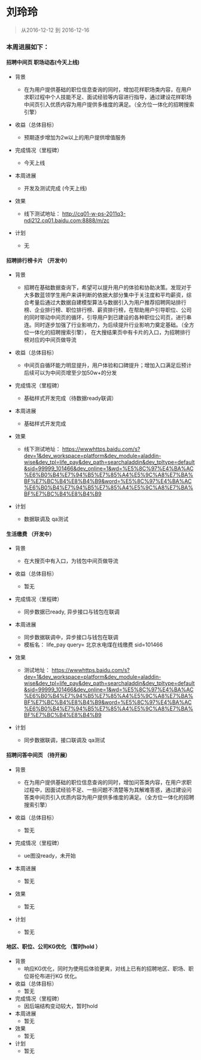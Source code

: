 # 刘玲玲

> 从2016-12-12 到 2016-12-16

### 本周进展如下： 

#### 招聘中间页 职场动态(今天上线)
- 背景
    - 在为用户提供基础的职位信息查询的同时，增加花样职场类内容，在用户求职过程中个人技能不足、面试经验等内容进行指导，通过建设花样职场中间页引入优质内容为用户提供多维度的满足。（全方位一体化的招聘搜索引擎）

- 收益（总体目标）
    - 预期逐步增加为2w以上的用户提供增值服务
- 完成情况（里程碑）
	- 今天上线
- 本周进展
    - 开发及测试完成 (今天上线)
- 效果
	- 线下测试地址： http://cq01-w-ps-2011q3-ndi212.cq01.baidu.com:8888/m/zc
- 计划
  	- 无

#### 招聘排行榜卡片 （开发中）
- 背景
  	-  招聘在基础数据查询下，希望可以提升用户的体验和协助决策。发现对于大多数蓝领学生用户来讲判断的依据大部分集中于关注度和平均薪资，综合考量后通过大数据自建模型算法与数据引入为用户推荐招聘网站排行榜、企业排行榜、职位排行榜、薪资排行榜，在帮助用户引导职位、公司的同时带动中间页的循环，引导用户到已建设的各种职位公司页，进行串连。同时逐步加强了行业影响力，为后续提升行业影响力奠定基础。（全方位一体化的招聘搜索引擎）， 在大搜结果页中有卡片的入口，为招聘排行榜对应的中间页做导流
  	
- 收益（总体目标）
    - 中间页自循环能力明显提升，用户体验和口碑提升；增加入口满足后预计后续可以为中间页增至少加50w+的分发
- 完成情况（里程碑）
	- 基础样式开发完成（待数据ready联调）
- 本周进展
    - 基础样式开发完成
- 效果
	- 线下测试地址： https://wwwhttps.baidu.com/s?dev=1&dev_workspace=platform&dev_module=aladdin-wise&dev_tpl=life_pay&dev_path=searchaladdin&dev_tpltype=default&sid=99999_101466&dev_online=1&wd=%E5%8C%97%E4%BA%AC%E6%B0%B4%E7%94%B5%E7%85%A4%E5%9C%A8%E7%BA%BF%E7%BC%B4%E8%B4%B9&word=%E5%8C%97%E4%BA%AC%E6%B0%B4%E7%94%B5%E7%85%A4%E5%9C%A8%E7%BA%BF%E7%BC%B4%E8%B4%B9

- 计划
  	- 数据联调及 qa测试

#### 生活缴费 （开发中）
- 背景
  	-  在大搜页中有入口，为钱包中间页做导流
- 收益（总体目标）
    -  暂无
- 完成情况（里程碑）
	- 同步数据已ready, 异步接口与钱包在联调 
- 本周进展
    - 同步数据联调中，异步接口与钱包在联调 
    - 模板名： life_pay query= 北京水电煤在线缴费  sid=101466  
- 效果
	-  测试地址： https://wwwhttps.baidu.com/s?dev=1&dev_workspace=platform&dev_module=aladdin-wise&dev_tpl=life_pay&dev_path=searchaladdin&dev_tpltype=default&sid=99999_101466&dev_online=1&wd=%E5%8C%97%E4%BA%AC%E6%B0%B4%E7%94%B5%E7%85%A4%E5%9C%A8%E7%BA%BF%E7%BC%B4%E8%B4%B9&word=%E5%8C%97%E4%BA%AC%E6%B0%B4%E7%94%B5%E7%85%A4%E5%9C%A8%E7%BA%BF%E7%BC%B4%E8%B4%B9
	
- 计划
  	- 同步数据联调，接口联调及 qa测试

#### 招聘问答中间页 （待开展）
- 背景
  - 在为用户提供基础的职位信息查询的同时，增加问答类内容，在用户求职过程中，因面试经验不足、一些问题不清楚等为其解难答惑，通过建设问答类中间页引入优质内容为用户提供多维度的满足。（全方位一体化的招聘搜索引擎）
  
- 收益（总体目标）
    -  暂无
- 完成情况（里程碑）
	- ue图没ready，未开始
- 本周进展
    - 暂无
- 效果
	-  暂无
- 计划
  	- 暂无

#### 地区、职位、公司KG优化 （暂时hold ）
- 背景
  - 响应KG优化，同时为使用后体验更爽，对线上已有的招聘地区、职场、职位哥伦布进行KG 优化。
- 收益（总体目标）
    -  暂无
- 完成情况（里程碑）
	- 因后端结构变动较大，暂时hold
- 本周进展
    - 暂无
- 效果
	-  暂无
- 计划
  	- 暂无






